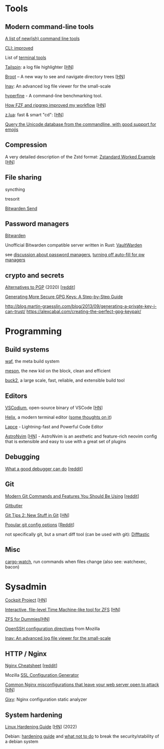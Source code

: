 # Tools

## Modern command-line tools

[A list of new(ish) command line tools](https://jvns.ca/blog/2022/04/12/a-list-of-new-ish--command-line-tools/)

[CLI: improved](https://remysharp.com/2018/08/23/cli-improved)

List of [terminal tools](https://terminaltrove.com/)

[Tailspin](https://github.com/bensadeh/tailspin): a log file highlighter [[HN](https://news.ycombinator.com/item?id=38109646)]

[Broot](https://dystroy.org/broot/) – A new way to see and navigate directory trees [[HN](https://news.ycombinator.com/item?id=21998638)]

[lnav](https://lnav.org/):  An advanced log file viewer for the small-scale

[hyperfine](https://github.com/sharkdp/hyperfine/) - A command-line benchmarking tool.

[How FZF and ripgrep improved my workflow](https://medium.com/@sidneyliebrand/how-fzf-and-ripgrep-improved-my-workflow-61c7ca212861) [[HN](https://news.ycombinator.com/item?id=20360204)]

[z.lua](https://github.com/skywind3000/z.lua): fast & smart "cd": [[HN](https://news.ycombinator.com/item?id=19077891)]

[Query the Unicode database from the commandline, with good support for emojis](https://github.com/arp242/uni)

## Compression

A very detailed description of the Zstd format: [Zstandard Worked
Example](https://nigeltao.github.io/blog/2022/zstandard-part-1-concepts.html)
\[[HN](https://news.ycombinator.com/item?id=31411714)\]

## File sharing

syncthing

tresorit

[Bitwarden Send](https://bitwarden.com/products/send/)


## Password managers

[Bitwarden](https://bitwarden.com/)

Unofficial Bitwarden compatible server written in Rust:
[VaultWarden](https://github.com/dani-garcia/vaultwarden)

see [discussion about password
managers](https://www.reddit.com/r/crypto/comments/nt7g1u/password_managers/),
[turning off auto-fill for pw
managers](https://reddit.com/r/netsec/comments/ommw21/you_should_turn_off_autofill_in_your_password/)

## crypto and secrets

[Alternatives to
PGP](https://www.cryptologie.net/article/502/alternatives-to-pgp/)
(2020)
\[[reddit](https://www.reddit.com/r/crypto/comments/ggvl2h/alternatives_to_pgp/)\]

[Generating More Secure GPG Keys: A Step-by-Step
Guide](https://spin.atomicobject.com/2013/11/24/secure-gpg-keys-guide/)

<http://blog.martin-graesslin.com/blog/2013/09/generating-a-private-key-i-can-trust/>
<https://alexcabal.com/creating-the-perfect-gpg-keypair/>

# Programming

## Build systems

[waf](https://waf.io/), the meta build system

[meson](https://mesonbuild.com/), the new kid on the block, clean and
efficient

[buck2](https://buck2.build/), a large scale, fast, reliable, and extensible build tool

## Editors

[VSCodium](https://vscodium.com/), open-source binary of VSCode [[HN](https://news.ycombinator.com/item?id=31604932)]

[Helix](https://helix-editor.com/), a modern terminal editor ([some thoughts on it](https://phaazon.net/blog/more-hindsight-vim-helix-kakoune))

[Lapce](https://lapce.dev/) - Lightning-fast and Powerful Code Editor

[AstroNvim](https://github.com/AstroNvim/AstroNvim) [[HN](https://news.ycombinator.com/item?id=35105657)] - AstroNvim is an aesthetic and feature-rich neovim config that is extensible and easy to use with a great set of plugins

## Debugging

[What a good debugger can do](https://werat.dev/blog/what-a-good-debugger-can-do/) [[reddit](https://www.reddit.com/r/programming/comments/11nmccf/what_a_good_debugger_can_do/)]

## Git

[Modern Git Commands and Features You Should Be Using](https://martinheinz.dev/blog/109) [[reddit](https://www.reddit.com/r/programming/comments/1bafh54/modern_git_commands_and_features_you_should_be/)]

[Gitbutler](https://gitbutler.com/)

[Git Tips 2: New Stuff in Git](https://blog.gitbutler.com/git-tips-2-new-stuff-in-git/) [[HN](https://news.ycombinator.com/item?id=39356042)]

[Popular git config options](https://jvns.ca/blog/2024/02/16/popular-git-config-options/) [[Reddit](https://www.reddit.com/r/programming/comments/1atowsj/popular_git_config_options/)]

not specifically git, but a smart diff tool (can be used with git): [Difftastic](https://difftastic.wilfred.me.uk/)

## Misc

[cargo-watch](https://github.com/watchexec/cargo-watch), run commands when files change (also see: watchexec, bacon)

# Sysadmin

[Cockpit Project](https://cockpit-project.org/)
\[[HN](https://news.ycombinator.com/item?id=31439811)\]

[Interactive, file-level Time Machine-like tool for
ZFS](https://github.com/kimono-koans/httm)
\[[HN](https://news.ycombinator.com/item?id=31184404)\]

[ZFS for Dummies](https://ikrima.dev/dev-notes/homelab/zfs-for-dummies/)[[HN](https://news.ycombinator.com/item?id=37387392)]

[OpenSSH configuration
directives](https://infosec.mozilla.org/guidelines/openssh) from Mozilla

[lnav: An advanced log file viewer for the small-scale](https://lnav.org/)


## HTTP / Nginx

[Nginx Cheatsheet](https://vishnu.hashnode.dev/nginx-cheatsheet)
\[[reddit](https://www.reddit.com/r/programming/comments/mt8mrn/nginx_cheatsheet/)\]

Mozilla [SSL Configuration Generator](https://ssl-config.mozilla.org/)

[Common Nginx misconfigurations that leave your web server open to
attack](https://blog.detectify.com/2020/11/10/common-nginx-misconfigurations/)
\[[HN](https://news.ycombinator.com/item?id=26259955)\]

[Gixy](https://github.com/yandex/gixy): Nginx configuration static analyzer


## System hardening

[Linux Hardening
Guide](https://madaidans-insecurities.github.io/guides/linux-hardening.html)
\[[HN](https://news.ycombinator.com/item?id=25590079)\] (2022)

Debian: [hardening guide](https://wiki.debian.org/Hardening) and [what
not to do](https://wiki.debian.org/DontBreakDebian) to break the
security/stability of a debian system
